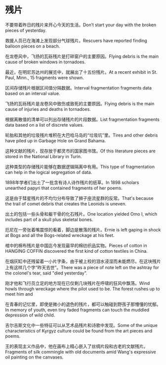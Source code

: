 # 残片

<p><span class="chinese">不要带着昨日的残片来开心今天的生活。</span><span class="english">Don’t start your day with the broken pieces of yesterday.</span></p>

<p><span class="chinese">救援人员已在海滩上发现部分气球残片。</span><span class="english">Rescuers have reported finding balloon pieces on a beach.</span></p>

<p><span class="chinese">在龙卷风中，飞扬的瓦砾残片是打碎窗户的主要原因。</span><span class="english">Flying debris is the main cause of broken windows in tornadoes.</span></p>

<p><span class="chinese">最近，在明尼苏达州的展览中，就展出了十五份残片。</span><span class="english">At a recent exhibit in St. Paul, Minn., 15 fragments were shown.</span></p>

<p><span class="chinese">区间存储残片根据区间值分隔数据。</span><span class="english">Interval fragmentation fragments data based on an interval value.</span></p>

<p><span class="chinese">飞扬的瓦砾残片是龙卷风中致伤或致死的主要原因。</span><span class="english">Flying debris is the main cause of injuries and deaths in tornadoes.</span></p>

<p><span class="chinese">根据离散值的清单可以列出存储残片的片段数据。</span><span class="english">List fragmentation fragments data based on a list of discrete values.</span></p>

<p><span class="chinese">轮胎和其他的垃圾残片堆积在大巴哈马岛的“垃圾坑”里。</span><span class="english">Tires and other debris have piled up in Garbage Hole on Grand Bahama.</span></p>

<p><span class="chinese">这种文献的残片，现存放于都灵市的国家图书馆。</span><span class="english">Of this literature pieces are stored in the National Library in Turin.</span></p>

<p><span class="chinese">这种类型的存储残片能够在数据逻辑隔离中有用。</span><span class="english">This type of fragmentation can help in the logical segregation of data.</span></p>

<p><span class="chinese">1898年学者们出土了一批含有诗人诗作残片的纸草。</span><span class="english">In 1898 scholars unearthed papyri that contained fragments of her poems.</span></p>

<p><span class="chinese">这是由于彗星残片的不均匀分布导致了狮子座流星群的反常。</span><span class="english">That's because the trail of comet debris that creates the Leonids is uneven.</span></p>

<p><span class="chinese">出土的包括一些头骨和躯干骨的化石残片。</span><span class="english">One location yielded Omo I, which includes part of a skull plus skeletal bones.</span></p>

<p><span class="chinese">厄尼在一旁张着嘴震惊的看着，脚边是散落的残片。</span><span class="english">Ernie is left gaping in shock at Bogs and all the Bogs-related wreckage at his feet.</span></p>

<p><span class="chinese">棺中的棉布残片是中国迄今发现最早的棉纺织品实物。</span><span class="english">Pieces of cotton in HANGING COFFIN discovered the first kind of cotton textiles in China.</span></p>

<p><span class="chinese">在烟灰缸中还残留着一小片字条，由于被上校的泪水浸湿而未能燃尽。在这块残片上有这样几个字“昨天去世”。</span><span class="english">There was a piece of note left on the ashtray for the colonel's tear, said "died yesterday".</span></p>

<p><span class="chinese">刚才他和飞行员立足的地方现在已仅剩几块残片在呼啸的狂风中飘荡。</span><span class="english">Wind howls through wreckage where the pilot used to be. The forest rushes up to meet him and</span></p>

<p><span class="chinese">在青春的记忆里，即使是微小的退色的残片，都可以触碰到野孩子那懵懂的忧郁。</span><span class="english">In memory of youth, even tiny faded fragments can touch the muddled depression of wild child.</span></p>

<p><span class="chinese">吉尔吉斯文化中一些特征可以从艺术品残片和诗歌中发现。</span><span class="english">Some of the unique characteristics of Kyrgyz culture could be found from the art pieces and poems.</span></p>

<p><span class="chinese">王的表现主义作品中，他在画布上精心嵌入了丝绸片段和古老的文献残片。</span><span class="english">Fragments of silk commingle with old documents amid Wang's expressive oil painting on the canvases.</span></p>

